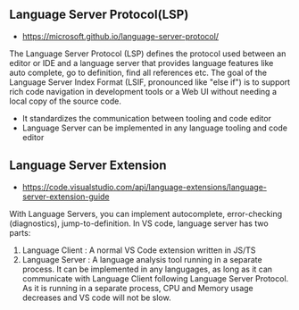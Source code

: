 ## Language Server Protocol(LSP)

- https://microsoft.github.io/language-server-protocol/

The Language Server Protocol (LSP) defines the protocol used between an editor or IDE and a language server that provides language features like auto complete, go to definition, find all references etc. The goal of the Language Server Index Format (LSIF, pronounced like "else if") is to support rich code navigation in development tools or a Web UI without needing a local copy of the source code.

- It standardizes the communication between tooling and code editor
- Language Server can be implemented in any language tooling and code editor



## Language Server Extension

- https://code.visualstudio.com/api/language-extensions/language-server-extension-guide

With Language Servers, you can implement autocomplete, error-checking (diagnostics), jump-to-definition. In VS code, language server has two parts:

1. Language Client : A normal VS Code extension written in JS/TS
2. Language Server : A language analysis tool running in a separate process. It can be implemented in any langugages, as long as it can communicate with Language Client following Language Server Protocol. As it is running in a separate process, CPU and Memory usage decreases and VS code will not be slow.